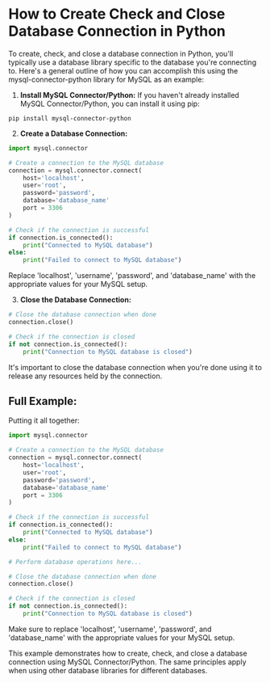 # How to Create Check and Close Database Connection in Python

To create, check, and close a database connection in Python, you'll typically use a database library specific to the database you're connecting to. Here's a general outline of how you can accomplish this using the mysql-connector-python library for MySQL as an example:

1. **Install MySQL Connector/Python:**
If you haven't already installed MySQL Connector/Python, you can install it using pip:

```
pip install mysql-connector-python
```

2. **Create a Database Connection:**

```python
import mysql.connector

# Create a connection to the MySQL database
connection = mysql.connector.connect(
    host='localhost',
    user='root',
    password='password',
    database='database_name'
    port = 3306
)

# Check if the connection is successful
if connection.is_connected():
    print("Connected to MySQL database")
else:
    print("Failed to connect to MySQL database")
```

Replace 'localhost', 'username', 'password', and 'database_name' with the appropriate values for your MySQL setup.

3. **Close the Database Connection:**

```python
# Close the database connection when done
connection.close()

# Check if the connection is closed
if not connection.is_connected():
    print("Connection to MySQL database is closed")
```

It's important to close the database connection when you're done using it to release any resources held by the connection.

## Full Example:
Putting it all together:

```python
import mysql.connector

# Create a connection to the MySQL database
connection = mysql.connector.connect(
    host='localhost',
    user='root',
    password='password',
    database='database_name'
    port = 3306
)

# Check if the connection is successful
if connection.is_connected():
    print("Connected to MySQL database")
else:
    print("Failed to connect to MySQL database")

# Perform database operations here...

# Close the database connection when done
connection.close()

# Check if the connection is closed
if not connection.is_connected():
    print("Connection to MySQL database is closed")
```

Make sure to replace 'localhost', 'username', 'password', and 'database_name' with the appropriate values for your MySQL setup.

This example demonstrates how to create, check, and close a database connection using MySQL Connector/Python. The same principles apply when using other database libraries for different databases.

